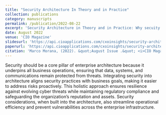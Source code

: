 ```yaml
---
title: "Security Architecture In Theory and in Practice"
collection: publications
category: manuscripts
permalink: /publication/2022-08-22
excerpt: 'Security Architecture in Theory and in Practice: Why secuity should be considered among the main pillars of the enterprise architecture governance of any busienss/organization'
date: August 2022
venue: 'CIO Magazine'
slidesurl: 'https://api.cioapplications.com/cxoinsights/security-architecture-in-theory-and-in-practice-why-security-should-be-considered-among-the-main-pillars-of-the-organizations-enterprise-architecture-nid-9991.html'
paperurl: 'https://api.cioapplications.com/cxoinsights/security-architecture-in-theory-and-in-practice-why-security-should-be-considered-among-the-main-pillars-of-the-organizations-enterprise-architecture-nid-9991.html '
citation: 'Marco Morana, (2022). &quot;August Issue .&quot; <i>CIO Magazine</i>. 1(1).'
---
```

Security should be a core pillar of enterprise architecture because it underpins all business operations, ensuring that data, systems, and communications remain protected from threats. Integrating security into architecture aligns security practices with business goals, making it easier to address risks proactively. This holistic approach ensures resilience against evolving cyber threats while maintaining regulatory compliance and safeguarding the organization’s reputation and assets. Security considerations, when built into the architecture, also streamline operational efficiency and prevent vulnerabilities across the enterprise infrastructure.
